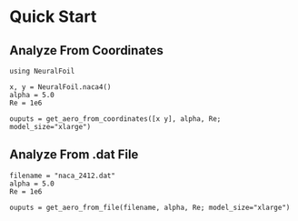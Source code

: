# Quick Start

## Analyze From Coordinates

```@setup coords
using NeuralFoil
```

```@example coords
x, y = NeuralFoil.naca4()
alpha = 5.0
Re = 1e6

ouputs = get_aero_from_coordinates([x y], alpha, Re; model_size="xlarge")
```

## Analyze From .dat File

```@julia
filename = "naca_2412.dat"
alpha = 5.0
Re = 1e6

ouputs = get_aero_from_file(filename, alpha, Re; model_size="xlarge")
```

